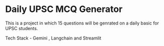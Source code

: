 
# Daily UPSC MCQ Generator

This is a project in which 15 questions will be genrated on a daily basic for UPSC students.

Tech Stack - Gemini , Langchain and Streamlit

